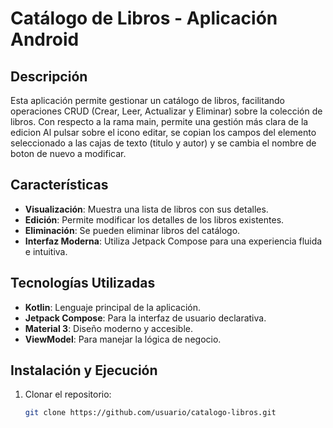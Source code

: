 # Catálogo de Libros - Aplicación Android

## Descripción
Esta aplicación permite gestionar un catálogo de libros, facilitando operaciones CRUD (Crear, Leer, Actualizar y Eliminar) sobre la colección de libros.
Con respecto a la rama main, permite una gestión más clara de la edicion
Al pulsar sobre el icono editar, se copian los campos del elemento seleccionado
a las cajas de texto (titulo y autor) y se cambia el nombre de boton de 
nuevo a modificar.

## Características
- **Visualización**: Muestra una lista de libros con sus detalles.
- **Edición**: Permite modificar los detalles de los libros existentes.
- **Eliminación**: Se pueden eliminar libros del catálogo.
- **Interfaz Moderna**: Utiliza Jetpack Compose para una experiencia fluida e intuitiva.

## Tecnologías Utilizadas
- **Kotlin**: Lenguaje principal de la aplicación.
- **Jetpack Compose**: Para la interfaz de usuario declarativa.
- **Material 3**: Diseño moderno y accesible.
- **ViewModel**: Para manejar la lógica de negocio.

## Instalación y Ejecución
1. Clonar el repositorio:
   ```sh
   git clone https://github.com/usuario/catalogo-libros.git
